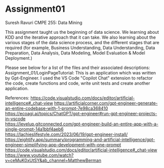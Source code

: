 # Assignment01
Suresh Ravuri
CMPE 255: Data Mining

This assignment taught us the beginning of data science. We learning about KDD and the iterative approach that it can take. We also learning about the various stages of the data science process,
and the different stages that are required (for example, Business Understanding, Data Understanding, Data Preparation, Data Analysis, Data Modeling, Model Evaluation & Model Deployment.)

Please see below for a list of the files and their associated descriptions:
Assignment_01/LoginPageTutorial: This is an application which was written by Gpt-Engineer. I used the VS Code "Copilot Chat" extension to refactor the code, create functions and code, write unit tests and create another application. 




References:
https://code.visualstudio.com/docs/editor/artificial-intelligence#_chat-view
https://artificialcorner.com/gpt-engineer-generate-an-entire-codebase-with-1-prompt-7e98ca368410
https://ecoagi.ai/topics/ChatGPT/gpt-engineer#run-gpt-engineer-projects-in-vscode   
https://levelup.gitconnected.com/gpt-engineer-build-an-entire-app-with-a-single-prompt-14a1bbf4aeb6   
https://lachieslifestyle.com/2023/06/19/gpt-engineer-install/
https://eightify.app/summary/programming-and-artificial-intelligence/gpt-engineer-simplifying-app-development-with-one-prompt
https://code.visualstudio.com/docs/editor/artificial-intelligence#_chat-view
https://www.youtube.com/watch?v=ceMuK0xUtSY&ab_channel=MatthewBerman
